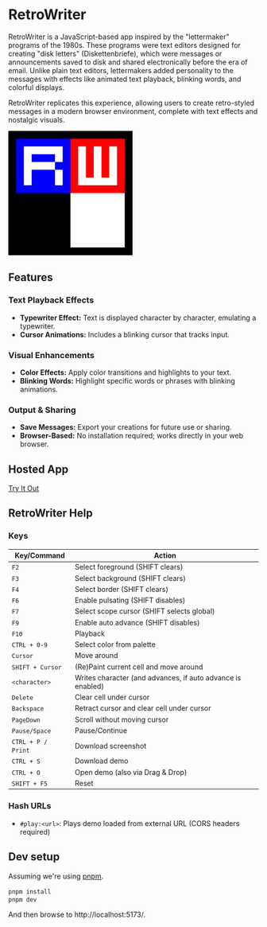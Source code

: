 # RetroWriter

RetroWriter is a JavaScript-based app inspired by the "lettermaker" programs of the 1980s. These programs were text editors designed for creating "disk letters" (Diskettenbriefe), which were messages or announcements saved to disk and shared electronically before the era of email. Unlike plain text editors, lettermakers added personality to the messages with effects like animated text playback, blinking words, and colorful displays.

RetroWriter replicates this experience, allowing users to create retro-styled messages in a modern browser environment, complete with text effects and nostalgic visuals.

<img src="public/logo.svg" width="250" alt="Logo">

## Features

### Text Playback Effects
- **Typewriter Effect:** Text is displayed character by character, emulating a typewriter.
- **Cursor Animations:** Includes a blinking cursor that tracks input.

### Visual Enhancements
- **Color Effects:** Apply color transitions and highlights to your text.
- **Blinking Words:** Highlight specific words or phrases with blinking animations.

### Output & Sharing
- **Save Messages:** Export your creations for future use or sharing.
- **Browser-Based:** No installation required; works directly in your web browser.

## Hosted App

[Try It Out](https://datag.github.io/retro-writer/)

## RetroWriter Help


### Keys

| Key/Command               | Action                                                                 |
|---------------------------|-----------------------------------------------------------------------|
| `F2`                     | Select foreground (SHIFT clears)                                      |
| `F3`                     | Select background (SHIFT clears)                                      |
| `F4`                     | Select border (SHIFT clears)                                          |
| `F6`                     | Enable pulsating (SHIFT disables)                                     |
| `F7`                     | Select scope cursor (SHIFT selects global)                           |
| `F9`                     | Enable auto advance (SHIFT disables)                                 |
| `F10`                    | Playback                                                              |
| `CTRL + 0-9`             | Select color from palette                                             |
| `Cursor`                 | Move around                                                          |
| `SHIFT + Cursor`         | (Re)Paint current cell and move around                               |
| `<character>`            | Writes character (and advances, if auto advance is enabled)          |
| `Delete`                 | Clear cell under cursor                                               |
| `Backspace`              | Retract cursor and clear cell under cursor                            |
| `PageDown`               | Scroll without moving cursor                                          |
| `Pause/Space`            | Pause/Continue                                                       |
| `CTRL + P / Print`       | Download screenshot                                                  |
| `CTRL + S`               | Download demo                                                        |
| `CTRL + O`               | Open demo (also via Drag & Drop)                                      |
| `SHIFT + F5`             | Reset                                                                |

### Hash URLs

* `#play:<url>`: Plays demo loaded from external URL (CORS headers required)


## Dev setup

Assuming we're using [pnpm](https://pnpm.io/).

```shell
pnpm install
pnpm dev
```

And then browse to http://localhost:5173/.
